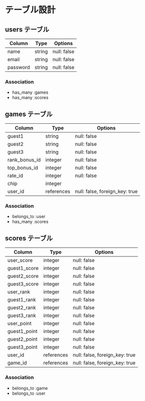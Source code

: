 # テーブル設計

## users テーブル

| Column   | Type   | Options     |
| -------- | ------ | ----------- |
| name     | string | null: false |
| email    | string | null: false |
| password | string | null: false |

### Association

- has_many :games
- has_many :scores

## games テーブル

| Column         | Type       | Options                        |
| -------------- | ---------- | ------------------------------ |
| guest1         | string     | null: false                    |
| guest2         | string     | null: false                    |
| guest3         | string     | null: false                    |
| rank_bonus_id  | integer    | null: false                    |
| top_bonus_id   | integer    | null: false                    |
| rate_id        | integer    | null: false                    |
| chip           | integer    |                                |
| user_id        | references | null: false, foreign_key: true |

### Association

- belongs_to :user
- has_many :scores

## scores テーブル

| Column       | Type       | Options                        |
| ------------ | ---------- | ------------------------------ |
| user_score   | integer    | null: false                    |
| guest1_score | integer    | null: false                    |
| guest2_score | integer    | null: false                    |
| guest3_score | integer    | null: false                    |
| user_rank    | integer    | null: false                    |
| guest1_rank  | integer    | null: false                    |
| guest2_rank  | integer    | null: false                    |
| guest3_rank  | integer    | null: false                    |
| user_point   | integer    | null: false                    |
| guest1_point | integer    | null: false                    |
| guest2_point | integer    | null: false                    |
| guest3_point | integer    | null: false                    |
| user_id      | references | null: false, foreign_key: true |
| game_id      | references | null: false, foreign_key: true |

### Association

- belongs_to :game
- belongs_to :user